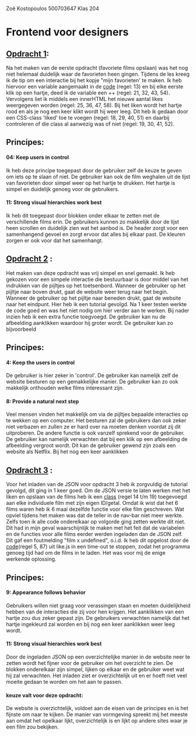 Zoë Kostopoulos 
500703647
Klas 204 

# Frontend voor designers


## [Opdracht 1](frontend_opdracht1/): 
Na het maken van de eerste opdracht (favoriete films opslaan) was het nog niet helemaal duidelijk waar de favorieten heen gingen. Tijdens de les kreeg ik de tip om een interactie bij het kopje "mijn favorieten' te maken. Ik heb hiervoor een variable aangemaakt in de [code](frontend_opdracht1/js/like.js) (regel: 13) en bij elke eerste klik op een hartje, deed ik de variable een ++ (regel: 21, 32, 43, 54). Vervolgens liet ik middels een innerHTML het nieuwe aantal likes weergegeven worden (regel: 25, 36, 47, 58). Bij het liken wordt het hartje rood en als je nog een keer klikt wordt hij weer leeg. Dit heb ik gedaan door een CSS-class 'liked' toe te voegen (regel: 18, 29, 40, 51) en daarbij controleren of die class al aanwezig was of niet (regel: 19, 30, 41, 52). 

## Principes: 

#### 04: Keep users in control 
Ik heb deze principe toegepast door de gebruiker zelf de keuze te geven om iets op te slaan of niet. De gebruiker kan ook de film weghalen uit de lijst van favorieten door simpel weer op het hartje te drukken. Het hartje is simpel en duidelijk genoeg voor de gebruikers. 

#### 11: Strong visual hierarchies work best
Ik heb dit toegepast door blokken onder elkaar te zetten met de verschillende films erin. De gebruikers kunnen zo makkelijk door de lijst heen scrollen en duidelijk zien wat het aanbod is. De header zorgt voor een samenhangend gevoel en zorgt ervoor dat alles bij elkaar past. De kleuren zorgen er ook voor dat het samenhangt.


## [Opdracht 2](frontend_opdracht2/) :
Het maken van deze opdracht was vrij simpel en snel gemaakt. Ik heb gekozen voor een simpele interactie die bestuurbaar is door middel van het indrukken van de pijltjes op het toetsenbord. Wanneer de gebruiker op het pijltje naar boven drukt, gaat de website weer terug naar het begin. Wanneer de gebruiker op het pijltje naar beneden drukt, gaat de website naar het eindpunt. Hier heb ik een tutorial gevolgd. Na 1 keer testen werkte de code goed en was het niet nodig om hier verder aan te werken. 
Bij nader inzien heb ik een extra functie toegvoegd. De gebruiker kan nu de afbeelding aanklikken waardoor hij groter wordt. De gebruiker kan zo bijvoorbeeld 

## Principes: 

#### 4: Keep the users in control
De gebruiker is hier zeker in 'control'. De gebruiker kan namelijk zelf de website besturen op een gemakkelijke manier. De gebruiker kan zo ook makkelijk onthouden welke films interessant zijn. 

#### 8: Provide a natural next step 
Veel mensen vinden het makkelijk om via de pijltjes bepaalde interacties op te wekken op een computer. Het besturen zal de gebruikers dan ook zeker niet verbazen en zullen ze er hard over na moeten denken voordat zij dit uitproberen. 
De andere functie is ook vanzelf sprekend voor de gebruiker. De gebruiker kan namelijk verwachten dat bij een klik op een afbeelding de afbeelding vergroot wordt. Dit kan de gebruiker gewend zijn zoals een website als Netflix. Bij het nog een keer aanklikken 


## [Opdracht 3](frontend_opdracht3/) :
Voor het inladen van de JSON voor opdracht 3 heb ik zorgvuldig de tutorial gevolgd, dit ging in 1 keer goed. Om de JSON versie te laten werken met het liken en opslaan van de films heb ik een [class](frontend_opdracht3/js/like.js) (regel 14 t/m 19) toegevoegd aan elke individuele film met zijn eigen ID/getal. Omdat ik wist dat het 6 films waren heb ik 6 maal dezelfde functie voor elke film geschreven. 
Wat opviel tijdens het maken was dat de teller in de nav-bar niet meer werkte. Zelfs toen ik alle code onderelkaar op volgorde ging zetten werkte dit niet. Dit had in mijn geval waarschijnlijk te maken met het feit dat de variabelen en de functies voor alle films eerder werden ingeladen dan de JSON zelf. Dit gaf een foutmelding "film x undefined", o.i.d. Ik heb dit opgelost door de [code](frontend_opdracht3/js/like.js)(regel 5, 87) uit like.js in een time-out te stoppen, zodat het programma genoeg tijd had om de films in te laden. Het was voor mij de enige werkende oplossing. 

## Principes:

#### 9: Appearance follows behavior
Gebruikers willen niet graag voor verassingen staan en moeten duidelijkheid hebben van de interacties die zij voor hen krijgen. Het aanklikken van een hartje zou dus zeker gepast zijn. De gebruikers verwachten namelijk dat het hartje ingekleurd zal worden en bij nog een keer aanklikken weer leeg wordt. 

#### 11: Strong visual hierarchies work best
Door de ingeladen JSON op een overzichtelijke manier in de website neer te zetten wordt het fijner voor de gebruiker om het overzicht te zien. De blokken onderelkaar zijn simpel, lijken op elkaar en de gebruiker weet wat hij zal verwachten. Het inladen ziet er overzichtelijk uit en er hoeft niet veel moeite gedaan te worden om het aan te passen. 

#### keuze valt voor deze opdracht:
De website is overzichtelijk, voldoet aan de eisen van de principes en is het fijnste om naar te kijken. De manier van vormgeving spreekt mij het meeste aan omdat het opelkaar lijkt, overzichtelijk is en lijkt op andere sites waar je een film zou bekijken.

